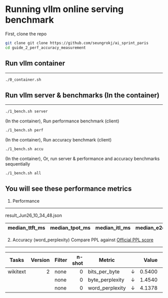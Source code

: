# Running vllm online serving benchmark

First, clone the repo
```sh
git clone git clone https://github.com/seungrokj/ai_sprint_paris
cd guide_2_perf_accuracy_measurement
```
## Run vllm container
---
```sh
./0_container.sh
```
## Run vllm server & benchmarks (In the container)
---
```sh
./1_bench.sh server
```
(In the container), Run performance benchmark (client)
```sh
./1_bench.sh perf
```
(In the container), Run accuracy benchmark (client)
```sh
./1_bench.sh accu
```
(In the container), Or, run server & performance and accuracy benchmarks sequentially 
```sh
./1_bench.sh all
```
## You will see these performance metrics
1. Performance
---
result_Jun26_10_34_48.json

| median_ttft_ms| median_tpot_ms| median_itl_ms| median_e2el_ms| total_token_throughput|
| --------------| --------------| -------------| --------------| ----------------------|

2. Accuracy (word_perplexity) Compare PPL against [Official PPL score](https://huggingface.co/amd/Mixtral-8x7B-Instruct-v0.1-FP8-KV#evaluation-scores)
---
| Tasks  |Version|Filter|n-shot|    Metric     |   |Value |   |Stderr|
|--------|------:|------|-----:|---------------|---|-----:|---|------|
|wikitext|      2|none  |     0|bits_per_byte  |↓  |0.5400|±  |   N/A|
|        |       |none  |     0|byte_perplexity|↓  |1.4540|±  |   N/A|
|        |       |none  |     0|word_perplexity|↓  |4.1378|±  |   N/A|
